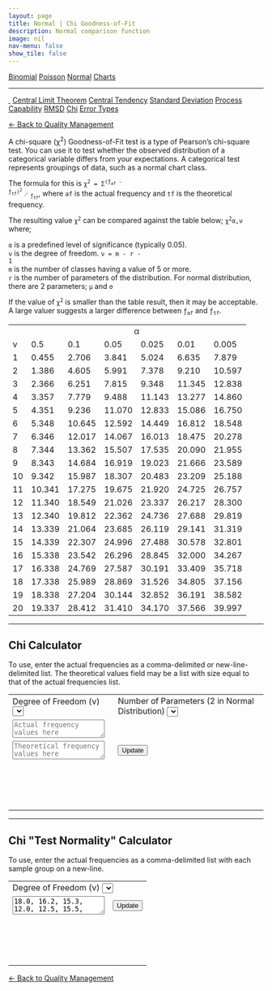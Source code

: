 ```yaml
---
layout: page
title: Normal | Chi Goodness-of-Fit
description: Normal comparison function
image: nil
nav-menu: false
show_tile: false
---
```


<a href="../binomial.html" class="button small">Binomial</a>
<a href="../poisson.html" class="button small">Poisson</a>
<a href="./" class="button special small">Normal</a>
<a href="../charts" class="button small">Charts</a>

<hr />

<a href="./" style="border-bottom: none;"><i class="icon fa-home">&nbsp;</i></a>
<a href="central-limit-theorem.html" class="button small">Central Limit Theorem</a>
<a href="central-tendency.html" class="button small">Central Tendency</a>
<a href="standard-deviation.html" class="button small">Standard Deviation</a>
<a href="process-capability.html" class="button small">Process Capability</a>
<a href="rmsd.html" class="button small">RMSD</a>
<a href="chi.html" class="button special small">Chi</a>
<a href="error-types.html" class="button small">Error Types</a>

<script src="/assets/js/spc.js"></script>
<script src="/assets/js/chi.js"></script>

<a href="/quality-management">&#x2190; Back to Quality Management</a>

A chi-square (&chi;<sup>2</sup>) Goodness-of-Fit test is a type of Pearson’s chi-square test. You can use it to test whether the observed distribution of a categorical variable differs from your expectations. A categorical test represents groupings of data, such as a normal chart class.

The formula for this is <code>&chi;<sup>2</sup> = &Sigma;<sup>(&fnof;<sub>af</sub> - &fnof;<sub>tf</sub>)<sup>2</sup></sup> &frasl; <sub>&fnof;<sub>tf</sub></sub></code>, where <code>af</code> is the actual frequency and <code>tf</code> is the theoretical frequency.

The resulting value <code>&chi;<sup>2</sup></code> can be compared against the table below; <code>&chi;<sup>2</sup>&alpha;,&nu;</code> where;

<code>&alpha;</code> is a predefined level of significance (typically 0.05).<br />
<code>&nu;</code> is the degree of freedom. <code>&nu; = m - r - 1</code><br />
<code>m</code> is the number of classes having a value of 5 or more.<br />
<code>r</code> is the number of parameters of the distribution. For normal distribution, there are 2 parameters; <code>&micro;</code> and <code>&sigma;</code>

If the value of <code>&chi;<sup>2</sup></code> is smaller than the table result, then it may be acceptable. A large valuer suggests a larger difference between <code>&fnof;<sub>af</sub></code> and <code>&fnof;<sub>tf</sub></code>.

<table>
  <th>
    <td colspan="7" style="text-align: center;">&alpha;</td>
  </th>
  <tr>
    <td>&nu;</td>
    <td>0.5</td>
    <td>0.1</td>
    <td>0.05</td>
    <td>0.025</td>
    <td>0.01</td>
    <td>0.005</td>
  </tr>
  <tr>
    <td>1</td>
    <td>0.455</td>
    <td>2.706</td>
    <td>3.841</td>
    <td>5.024</td>
    <td>6.635</td>
    <td>7.879</td>
  </tr>
  <tr>
    <td>2</td>
    <td>1.386</td>
    <td>4.605</td>
    <td>5.991</td>
    <td>7.378</td>
    <td>9.210</td>
    <td>10.597</td>
  </tr>
  <tr>
    <td>3</td>
    <td>2.366</td>
    <td>6.251</td>
    <td>7.815</td>
    <td>9.348</td>
    <td>11.345</td>
    <td>12.838</td>
  </tr>
  <tr>
    <td>4</td>
    <td>3.357</td>
    <td>7.779</td>
    <td>9.488</td>
    <td>11.143</td>
    <td>13.277</td>
    <td>14.860</td>
  </tr>
  <tr>
    <td>5</td>
    <td>4.351</td>
    <td>9.236</td>
    <td>11.070</td>
    <td>12.833</td>
    <td>15.086</td>
    <td>16.750</td>
  </tr>
  <tr>
    <td>6</td>
    <td>5.348</td>
    <td>10.645</td>
    <td>12.592</td>
    <td>14.449</td>
    <td>16.812</td>
    <td>18.548</td>
  </tr>
  <tr>
    <td>7</td>
    <td>6.346</td>
    <td>12.017</td>
    <td>14.067</td>
    <td>16.013</td>
    <td>18.475</td>
    <td>20.278</td>
  </tr>
  <tr>
    <td>8</td>
    <td>7.344</td>
    <td>13.362</td>
    <td>15.507</td>
    <td>17.535</td>
    <td>20.090</td>
    <td>21.955</td>
  </tr>
  <tr>
    <td>9</td>
    <td>8.343</td>
    <td>14.684</td>
    <td>16.919</td>
    <td>19.023</td>
    <td>21.666</td>
    <td>23.589</td>
  </tr>
  <tr>
    <td>10</td>
    <td>9.342</td>
    <td>15.987</td>
    <td>18.307</td>
    <td>20.483</td>
    <td>23.209</td>
    <td>25.188</td>
  </tr>
  <tr>
    <td>11</td>
    <td>10.341</td>
    <td>17.275</td>
    <td>19.675</td>
    <td>21.920</td>
    <td>24.725</td>
    <td>26.757</td>
  </tr>
  <tr>
    <td>12</td>
    <td>11.340</td>
    <td>18.549</td>
    <td>21.026</td>
    <td>23.337</td>
    <td>26.217</td>
    <td>28.300</td>
  </tr>
  <tr>
    <td>13</td>
    <td>12.340</td>
    <td>19.812</td>
    <td>22.362</td>
    <td>24.736</td>
    <td>27.688</td>
    <td>29.819</td>
  </tr>
  <tr>
    <td>14</td>
    <td>13.339</td>
    <td>21.064</td>
    <td>23.685</td>
    <td>26.119</td>
    <td>29.141</td>
    <td>31.319</td>
  </tr>
  <tr>
    <td>15</td>
    <td>14.339</td>
    <td>22.307</td>
    <td>24.996</td>
    <td>27.488</td>
    <td>30.578</td>
    <td>32.801</td>
  </tr>
  <tr>
    <td>16</td>
    <td>15.338</td>
    <td>23.542</td>
    <td>26.296</td>
    <td>28.845</td>
    <td>32.000</td>
    <td>34.267</td>
  </tr>
  <tr>
    <td>17</td>
    <td>16.338</td>
    <td>24.769</td>
    <td>27.587</td>
    <td>30.191</td>
    <td>33.409</td>
    <td>35.718</td>
  </tr>
  <tr>
    <td>18</td>
    <td>17.338</td>
    <td>25.989</td>
    <td>28.869</td>
    <td>31.526</td>
    <td>34.805</td>
    <td>37.156</td>
  </tr>
  <tr>
    <td>19</td>
    <td>18.338</td>
    <td>27.204</td>
    <td>30.144</td>
    <td>32.852</td>
    <td>36.191</td>
    <td>38.582</td>
  </tr>
  <tr>
    <td>20</td>
    <td>19.337</td>
    <td>28.412</td>
    <td>31.410</td>
    <td>34.170</td>
    <td>37.566</td>
    <td>39.997</td>
  </tr>
</table>

----

## Chi Calculator

To use, enter the actual frequencies as a comma-delimited or new-line-delimited list. The theoretical values field may be a list with size equal to that of the actual frequencies list.

<table>
  <tr>
    <td colspan="3">
      Degree of Freedom (&nu;)
      <select id="data-nu"></select>
    </td>
    <td colspan="3">
      Number of Parameters (2 in Normal Distribution)
      <select id="data-param"></select>
    </td>
  </tr>
  <tr>
    <td colspan="6">
      <textarea id="data-act" onchange="update();" placeholder="Actual frequency values here"></textarea>
    </td>
  </tr>
  <tr>
    <td colspan="5">
      <textarea id="data-the" onchange="update();" placeholder="Theoretical frequency values here"></textarea>
    </td>
    <td colspan="1" style="max-width: 100px;">
      <button onclick="update();">Update</button>
    </td>
  </tr>
  <tr>
    <td colspan="6">
      <div style="min-height: 50px; max-width: 1400px; padding: 20px; overflow-x: scroll; display: flex; flex-wrap: no-wrap;">
        <div id="result" style="display: inline-block; flex: 0 0 auto;"></div>
      </div>
    </td>
  </tr>
</table>

----

## Chi "Test Normality" Calculator

To use, enter the actual frequencies as a comma-delimited list with each sample group on a new-line.

<table>
  <tr>
    <td colspan="6">
      Degree of Freedom (&nu;)
      <select id="data-test-nu"></select>
    </td>
  </tr>
  <tr>
    <td colspan="5">
      <textarea id="data-test-act" onchange="update();" placeholder="Frequency values here">
18.0, 16.2, 15.3, 12.0, 12.5, 15.5, 13.8, 17.6, 14.8, 15.8
18.7, 17.6, 14.2, 15.8, 13.4, 17.0, 14.6, 17.2, 17.4, 17.0
19.2, 15.2, 16.0, 19.4, 14.0, 17.5, 16.3, 17.0, 22.5, 15.4
16.8, 14.3, 14.6, 130.0,16.4, 11.5, 14.8, 12.9, 16.5, 18.2
15.5, 18.2, 15.9, 18.4, 13.5, 15.4, 12.5, 16.3, 18.2, 14.8
16.1, 15.5, 17.3, 16.6, 18.1, 14.6, 14.9, 18.9, 12.8, 15.1
      </textarea>
    </td>
    <td colspan="1" style="max-width: 100px;">
      <button onclick="updateTest();">Update</button>
    </td>
  </tr>
  <tr>
    <td colspan="6">
      <div style="min-height: 50px; max-width: 1400px; padding: 20px; overflow-x: scroll; display: flex; flex-wrap: no-wrap;">
        <div id="test-result" style="display: inline-block; flex: 0 0 auto;"></div>
      </div>
    </td>
  </tr>
</table>

<a href="/quality-management">&#x2190; Back to Quality Management</a>